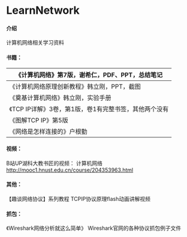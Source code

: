 # LearnNetwork

#### 介绍
计算机网络相关学习资料


#### 书籍：
| 《计算机网络》第7版，谢希仁，PDF、PPT，总结笔记       |
| ----------------------------------------------------- |
| 《计算机网络原理创新教程》韩立刚，PPT，截图           |
| 《奠基计算机网络》韩立刚，实验手册                    |
| 《TCP IP详解》3卷，第1版，卷1有完整书签，其他两个没有 |
| 《图解TCP IP》第5版                                   |
| 《网络是怎样连接的》户根勤                            |




#### 视频：
B站UP湖科大教书匠的视频：
计算机网络
http://mooc1.hnust.edu.cn/course/204353963.html



#### 其他：

【趣谈网络协议】系列教程
TCPIP协议原理flash动画讲解视频



#### 抓包：

《Wireshark网络分析就这么简单》
Wireshark官网的各种协议抓包例子文件



